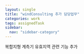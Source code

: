 ```yaml
---
layout: single
title: "windConsulting 추가 담당업무"
categories: work
tags: assignedTask
sidebar:
  nav: "sidebar-category"
---
```


복합지형 계측기 유효지역 관련 기능 추가
